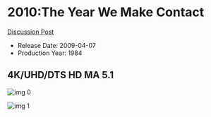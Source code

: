 # 2010:The Year We Make Contact

[Discussion Post](https://www.avsforum.com/threads/bass-eq-for-filtered-movies.2995212/post-58165356)

* Release Date: 2009-04-07
* Production Year: 1984

## 4K/UHD/DTS HD MA 5.1

![img 0](https://i.imgur.com/zWB4l9s.jpg)

![img 1](https://i.imgur.com/WEky9Wz.jpg)

